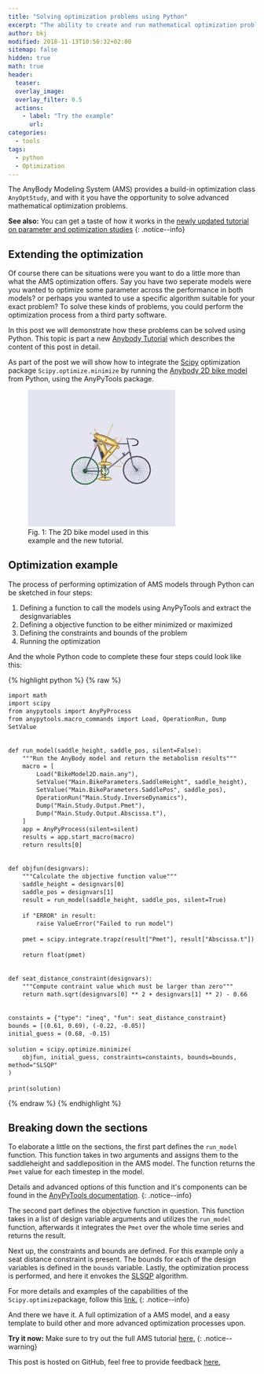 ```yaml
---
title: "Solving optimization problems using Python"
excerpt: "The ability to create and run mathematical optimization problems, using third party software is a valuable tool."
author: bkj
modified: 2018-11-13T10:56:32+02:00
sitemap: false
hidden: true
math: true
header:
  teaser: 
  overlay_image: 
  overlay_filter: 0.5
  actions:
    - label: "Try the example"
      url: 
categories:
  - tools
tags: 
  - python
  - Optimization
---
```


The AnyBody Modeling System (AMS) provides a build-in optimization
class `AnyOptStudy`, and with it you have the opportunity to solve advanced mathematical optimization problems.

**See also:** You can get a taste of how it works in the [newly updated tutorial on  parameter and optimization studies](https://anyscript.org/tutorials/Parameter_studies_and_optimization/lesson2.html)
{: .notice--info}

## Extending the optimization

Of course there can be situations were you want to do a little more than what the AMS optimization offers. Say you have two seperate models were you wanted to optimize some parameter across
the performance in both models? or perhaps you wanted to use a specific algorithm suitable for your exact problem? To solve these kinds of problems, you
could perform the optimization process from a third party software.

In this post we will demonstrate how these problems can be solved using Python.
This topic is part a new [Anybody Tutorial](https://anyscript.org/tutorials/Parameter_studies_and_optimization/lesson3.html) 
which describes the content of this post in
detail.

As part of the post we will show how to integrate the [Scipy](https://docs.scipy.org/doc/scipy/reference/index.html) optimization package
`Scipy.optimize.minimize` by running the [Anybody 2D bike model](https://anyscript.org/ammr-doc/auto_examples/Sports/plot_BikeModel2D.html#sphx-glr-auto-examples-sports-plot-bikemodel2d-py) from Python, using the AnyPyTools package.

<figure class="align-center" style="width: 300px">
  <img src="/assets/images/posts/2DBikeModel.jpg" alt="2D Bike Model">
  <figcaption>Fig. 1: The 2D bike model used in this example and the new tutorial.</figcaption>
</figure>

## Optimization example

The process of performing optimization of AMS models through Python can be sketched in four steps:

1. Defining a function to call the models using AnyPyTools and extract the designvariables
2. Defining a objective function to be either minimized or maximized
3. Defining the constraints and bounds of the problem
4. Running the optimization

And the whole Python code to complete these four steps could look like this:

{% highlight python  %}
{% raw %}

    import math
    import scipy
    from anypytools import AnyPyProcess
    from anypytools.macro_commands import Load, OperationRun, Dump SetValue


    def run_model(saddle_height, saddle_pos, silent=False):
        """Run the AnyBody model and return the metabolism results"""
        macro = [
            Load("BikeModel2D.main.any"),
            SetValue("Main.BikeParameters.SaddleHeight", saddle_height),
            SetValue("Main.BikeParameters.SaddlePos", saddle_pos),
            OperationRun("Main.Study.InverseDynamics"),
            Dump("Main.Study.Output.Pmet"),
            Dump("Main.Study.Output.Abscissa.t"),
        ]
        app = AnyPyProcess(silent=silent)
        results = app.start_macro(macro)
        return results[0]


    def objfun(designvars):
        """Calculate the objective function value"""
        saddle_height = designvars[0]
        saddle_pos = designvars[1]
        result = run_model(saddle_height, saddle_pos, silent=True)

        if "ERROR" in result:
            raise ValueError("Failed to run model")

        pmet = scipy.integrate.trapz(result["Pmet"], result["Abscissa.t"])

        return float(pmet)


    def seat_distance_constraint(designvars):
        """Compute contraint value which must be larger than zero"""
        return math.sqrt(designvars[0] ** 2 + designvars[1] ** 2) - 0.66


    constaints = {"type": "ineq", "fun": seat_distance_constraint}
    bounds = [(0.61, 0.69), (-0.22, -0.05)]
    initial_guess = (0.68, -0.15)

    solution = scipy.optimize.minimize(
        objfun, initial_guess, constraints=constaints, bounds=bounds, method="SLSQP"
    )

    print(solution)
{% endraw %}
{% endhighlight %}

## Breaking down the sections

To elaborate a little on the sections, the first part defines the `run_model`
function. This function takes in two arguments and assigns them to the
saddleheight and saddleposition in the AMS model. The function returns the
`Pmet` value for each timestep in the model. 

Details and advanced options of this function and it's components can be found in the [AnyPyTools documentation](https://anybody-research-group.github.io/anypytools-docs/).
{: .notice--info}

The second part defines the objective function in question. This function takes in a
list of design variable arguments and utilizes the `run_model` function,
afterwards it integrates the `Pmet` over the whole time series and returns the
result.

Next up, the constraints and bounds are defined. For this example only a
seat distance constraint is present. The bounds for each of the design
variables is defined in the `bounds` variable. Lastly, the optimization process is
performed, and here it envokes the [SLSQP](https://docs.scipy.org/doc/scipy/reference/optimize.minimize-slsqp.html#optimize-minimize-slsqp)
algorithm.

For more details and examples of the capabilities of the
`Scipy.optimize`package, follow this
[link.](https://docs.scipy.org/doc/scipy/reference/tutorial/optimize.html)
{: .notice--info}

And there we have it. A full optimization of a AMS model, and a easy template to
build other and more advanced optimization processes upon.

**Try it now:** Make sure to try out the full AMS tutorial
[here.](https://anyscript.org/tutorials/Parameter_studies_and_optimization/index.html)
{: .notice--warning}

This post is hosted on GitHub, feel free to provide feedback [here.](https://github.com/AnyBody/anyscript)

